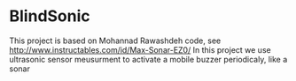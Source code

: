 # BlindSonic
This project is based on Mohannad Rawashdeh code, see http://www.instructables.com/id/Max-Sonar-EZ0/
In this project we use ultrasonic sensor meusurment to activate a mobile buzzer periodicaly, like a sonar
